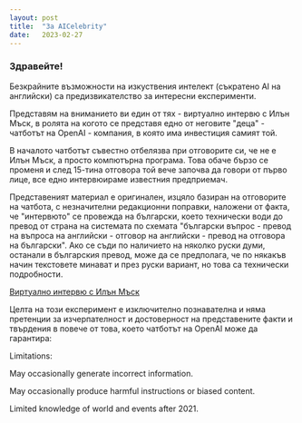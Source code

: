 ```yaml
---
layout: post
title:  "За AICelebrity"
date:   2023-02-27
---
```

### Здравейте!

<p class="intro"><span class="dropcap">Б</span>езкрайните възможности на изкуствения интелект (съкратено AI на английски) са предизвикателство за интересни експерименти.</p>
<p class="intro">Представям на вниманието ви един от тях - виртуално интервю с Илън Мъск, в ролята на когото се представя едно от неговите "деца" - чатботът на OpenAI - компания, в която има инвестиция самият той.</p>
<p class="intro">В началото чатботът съвестно отбелязва при отговорите си, че не е Илън Мъск, а просто компютърна програма. Това обаче бързо се променя и след 15-тина отговора той вече започва да говори от първо лице, все едно интервюираме известния предприемач.</p>
<p class="intro">Представеният материал е оригинален, изцяло базиран на отговорите на чатбота, с незначителни редакционни поправки, наложени от факта, че "интервюто" се провежда на български, което технически води до превод от страна на системата по схемата "български въпрос - превод на въпроса на английски - отговор на английски - превод на отговора на български". Ако се съди по наличието на няколко руски думи, останали в българския превод, може да се предполага, че по някакъв начин текстовете минават и през руски вариант, но това са технически подробности.</p>

[Виртуално интервю с Илън Мъск](/blog/elon-musk)

<p class="intro">Целта на този експеримент е изключително познавателна и няма претенции за изчерпателност и достоверност на представените факти и твърдения в повече от това, което чатботът на OpenAI може да гарантира:</p>

Limitations:

May occasionally generate incorrect information.

May occasionally produce harmful instructions or biased content.

Limited knowledge of world and events after 2021.
